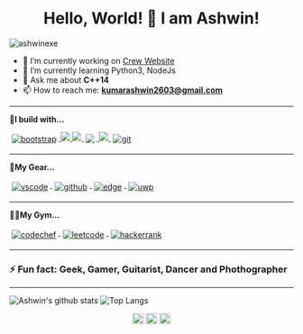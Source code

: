 <h1 align="center"> Hello, World! 👋 I am Ashwin! </h1>


<p align="left"><img src = "https://komarev.com/ghpvc/?username=ashwinexe" alt="ashwinexe"></p>

- 🔭 I’m currently working on [Crew Website](https://devonyes-beta.herokuapp.com)
- 🌱 I’m currently learning Python3, NodeJs
- 💬 Ask me about **C++14**
- 📫 How to reach me: **kumarashwin2603@gmail.com**
---
**🚧I build with...**
<p>
<a href="https://getbootstrap.com/">
    <img src="https://raw.githubusercontent.com/ashwinexe/ColoredBadges/master/svg/dev/frameworks/bootstrap.svg" alt="bootstrap" style="vertical-align:top; margin:4px">
  </a>
<a href="#">
<img src="https://raw.githubusercontent.com/ashwinexe/ColoredBadges/master/svg/dev/languages/css3.svg">
</a>
<a href="#">
<img src="https://raw.githubusercontent.com/ashwinexe/ColoredBadges/master/svg/dev/languages/html.svg">
</a>
<a href="#">
<img src="https://raw.githubusercontent.com/ashwinexe/ColoredBadges/master/svg/dev/languages/python.svg" style="vertical-align:top; margin:4px">
</a>
<a href="https://git-scm.com/">
<img src="https://raw.githubusercontent.com/ashwinexe/ColoredBadges/master/svg/dev/languages/js.svg">
</a>
<a href="https://git-scm.com">
        <img src="https://raw.githubusercontent.com/klaasnicolaas/ColoredBadges/prod/svg/dev/tools/git.svg" alt="git" style="vertical-align:top; margin:4px">
    </a>
</p>

---

**🧰My Gear...**
<p>
<a href="https://code.visualstudio.com/">
<img src="https://raw.githubusercontent.com/ashwinexe/ColoredBadges/master/svg/dev/tools/visualstudio_code.svg" alt="vscode" style="vertical-align:top; margin:4px">
</a>
<a href="github.com/ashwinexe">
<img src="https://raw.githubusercontent.com/klaasnicolaas/ColoredBadges/prod/svg/dev/services/github.svg" alt="github" style="vertical-align:top; margin:4px">
</a>
<a href="https://www.microsoft.com/en-us/edge">
<img src="https://raw.githubusercontent.com/klaasnicolaas/ColoredBadges/prod/svg/dev/misc/edge.svg" alt="edge" style="vertical-align:top; margin:4px">
</a>
<a href="github.com/ashwinexe">
<img src="https://raw.githubusercontent.com/klaasnicolaas/ColoredBadges/prod/svg/dev/frameworks/uwp.svg" alt="uwp" style="vertical-align:top; margin:4px">
</a>
</p>

---

**👩‍💻My Gym...**
<p>
<a href="https://www.codechef.com">
<img src="https://raw.githubusercontent.com/klaasnicolaas/ColoredBadges/prod/svg/dev/services/codechef.svg" alt="codechef" style="vertical-align:top; margin:4px">
</a>
<a href="https://www.leetcode.com">
<img src="https://raw.githubusercontent.com/klaasnicolaas/ColoredBadges/prod/svg/dev/services/leetcode.svg" alt="leetcode" style="vertical-align:top; margin:4px">
</a>
<a href="https://www.hackerrank.com">
<img src="https://raw.githubusercontent.com/klaasnicolaas/ColoredBadges/prod/svg/dev/services/hackerrank.svg" alt="hackerrank" style="vertical-align:top; margin:4px">
</a>
</p>

---

### ⚡ Fun fact: **Geek, Gamer, Guitarist, Dancer and Phothographer**

---

![Ashwin's github stats](https://github-readme-stats-beryl.vercel.app/api?username=ashwinexe&count_private=true&show_icons=true) ![Top Langs](https://github-readme-stats-beryl.vercel.app/api/top-langs/?username=ashwinexe&hide=Ruby,Shell&layout=compact)

<p align="center">
<a href="https://twitter.com/" target="blank"><img align="center" src="https://cdn.jsdelivr.net/npm/simple-icons@3.0.1/icons/twitter.svg" alt="ayushrout7" height="20" width="20" /></a>
<a href="https://linkedin.com/in/" target="blank"><img align="center" src="https://cdn.jsdelivr.net/npm/simple-icons@3.0.1/icons/linkedin.svg" alt="ayushrout" height="20" width="20" /></a>
<a href="https://instagram.com/ashwinexe" target="blank"><img align="center" src="https://cdn.jsdelivr.net/npm/simple-icons@3.0.1/icons/instagram.svg" alt="they_call_me_ayush" height="20" width="20" /></a>
</p>